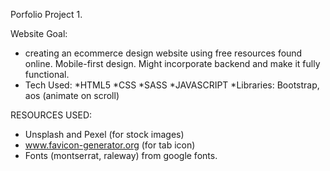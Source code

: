 Porfolio Project 1.

Website Goal:

- creating an ecommerce design website using free resources found online. Mobile-first design. Might incorporate backend and make it fully functional. 
- Tech Used:
    *HTML5
    *CSS
    *SASS
    *JAVASCRIPT
    *Libraries: Bootstrap, aos (animate on scroll)

RESOURCES USED: 
- Unsplash and Pexel (for stock images)
- www.favicon-generator.org (for tab icon)
- Fonts (montserrat, raleway) from google fonts. 